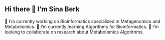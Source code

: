 ## Hi there 👋 I'm Sina Berk
🔭 I’m currently working on Bioinformatics specialized in Metagenomics and Metabolomics.
🌱 I’m currently learning Algorithms for Bioinformatics.
👯 I’m looking to collaborate on research about Metabolomics Algorithms.
<!--
**SinaBerkGolech/SinaBerkGolech** is a ✨ _special_ ✨ repository because its `README.md` (this file) appears on your GitHub profile.

Here are some ideas to get you started:

- 🔭 I’m currently working on ...
- 🌱 I’m currently learning ...
- 👯 I’m looking to collaborate on ...
- 🤔 I’m looking for help with ...
- 💬 Ask me about ...
- 📫 How to reach me: ...
- 😄 Pronouns: ...
- ⚡ Fun fact: ...
-->
